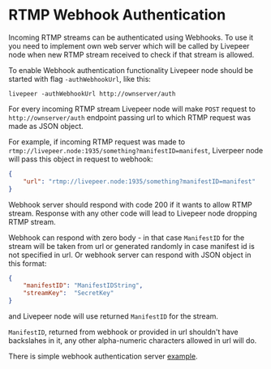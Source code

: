 # RTMP Webhook Authentication

Incoming RTMP streams can be authenticated using Webhooks. To use it you need to implement own web server which will be called by Livepeer node when new RTMP stream received to check if that stream is allowed.

To enable Webhook authentication functionality Livepeer node should be started with flag `-authWebhookUrl`, like this:

`livepeer -authWebhookUrl http://ownserver/auth`

For every incoming RTMP stream Livepeer node will make `POST` request to `http://ownserver/auth` endpoint passing url to which RTMP request was made as JSON object.

For example, if incoming RTMP request was made to `rtmp://livepeer.node:1935/something?manifestID=manifest`, Liverpeer node will pass this object in request to webhook:

```json
{
    "url": "rtmp://livepeer.node:1935/something?manifestID=manifest"
}
```

Webhook server should respond with code 200 if it wants to allow RTMP stream. Response with any other code will lead to Livepeer node dropping RTMP stream.

Webhook can respond with zero body - in that case `ManifestID` for the stream will be taken from url or generated randomly in case manifest id is not specified in url. Or webhook server can respond with JSON object in this format:

```json
{
    "manifestID": "ManifestIDString",
    "streamKey":  "SecretKey"
}
```
and Livepeer node will use returned `ManifestID` for the stream.

`ManifestID`, returned from webhook or provided in url shouldn't have backslahes in it, any other alpha-numeric characters allowed in url will do.

There is simple webhook authentication server [example](https://github.com/livepeer/go-livepeer/blob/master/cmd/simple_auth_server/simple_auth_server.go).
